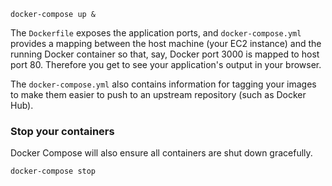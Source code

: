 ```
docker-compose up &
```

The `Dockerfile` exposes the application ports, and `docker-compose.yml` provides a mapping
between the host machine (your EC2 instance) and the running Docker container so that, say, 
Docker port 3000 is mapped to host port 80. Therefore you get to see your application's output 
in your browser.

The `docker-compose.yml` also contains information for tagging your images to make them easier to
push to an upstream repository (such as Docker Hub).

### Stop your containers

Docker Compose will also ensure all containers are shut down gracefully.
```
docker-compose stop
```



